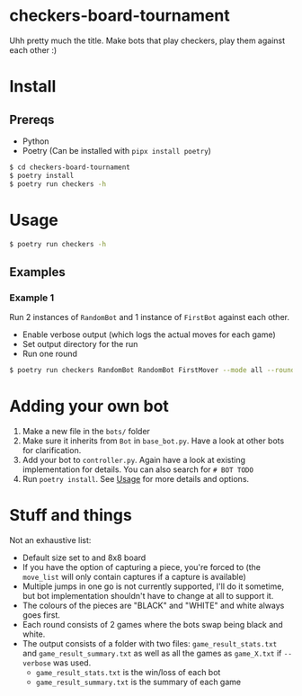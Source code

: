 # checkers-board-tournament

Uhh pretty much the title. Make bots that play checkers, play them against each other :)

# Install

## Prereqs
- Python
- Poetry (Can be installed with `pipx install poetry`)

```bash
$ cd checkers-board-tournament
$ poetry install
$ poetry run checkers -h
```

# Usage

```bash
$ poetry run checkers -h
```
## Examples
### Example 1
Run 2 instances of `RandomBot` and 1 instance of `FirstBot` against each other.
- Enable verbose output (which logs the actual moves for each game)
- Set output directory for the run
- Run one round
```bash
$ poetry run checkers RandomBot RandomBot FirstMover --mode all --rounds 1 --verbose --output-dir output
```

# Adding your own bot

1. Make a new file in the `bots/` folder
2. Make sure it inherits from `Bot` in `base_bot.py`. Have a look at other bots for clarification.
3. Add your bot to `controller.py`. Again have a look at existing implementation for details. You can also search for `# BOT TODO`
4. Run `poetry install`. See [Usage](#usage) for more details and options.

# Stuff and things

Not an exhaustive list:
- Default size set to and 8x8 board
- If you have the option of capturing a piece, you're forced to (the `move_list` will only contain captures if a capture is available)
- Multiple jumps in one go is not currently supported, I'll do it sometime, but bot implementation shouldn't have to change at all to support it.
- The colours of the pieces are "BLACK" and "WHITE" and white always goes first.
- Each round consists of 2 games where the bots swap being black and white.
- The output consists of a folder with two files: `game_result_stats.txt` and `game_result_summary.txt` as well as all the games as `game_X.txt` if `--verbose` was used.
  - `game_result_stats.txt` is the win/loss of each bot
  - `game_result_summary.txt` is the summary of each game